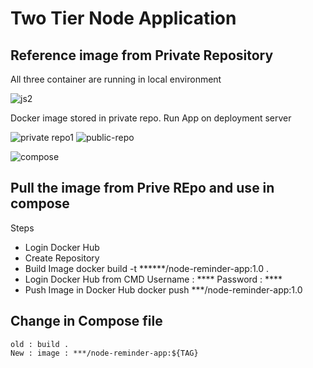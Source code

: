 # Two Tier Node Application

## Reference image from Private Repository

All three container are running in local environment

![js2](https://github.com/soumen321/two-tier-node-app/assets/2536037/359ba9ca-7cd4-48e3-bb60-d85f37c61304)

Docker image stored in private repo.
Run App on deployment server

![private repo1](https://github.com/soumen321/two-tier-node-app/assets/2536037/7c85df8d-67de-45eb-805a-4be35c34e9be)    ![public-repo](https://github.com/soumen321/two-tier-node-app/assets/2536037/7a0b0a39-4f4d-4c9e-ab9c-1543c32cf7fd) 

![compose](https://github.com/soumen321/two-tier-node-app/assets/2536037/9b317413-3e43-413c-9c33-3657e63dfcf2)


## Pull the image from Prive REpo and use in compose

Steps
  - Login Docker Hub
  - Create Repository
  - Build Image
      docker build -t ******/node-reminder-app:1.0 .
  - Login Docker Hub from CMD
      Username : ****
      Password : ****
  - Push Image in Docker Hub
      docker push ***/node-reminder-app:1.0

 ## Change in Compose file
    old : build .
    New : image : ***/node-reminder-app:${TAG}
    
   
 
 
